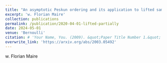 ```yaml
---
title: "An asymptotic Peskun ordering and its application to lifted samplers"
excerpt: 'w. Florian Maire'
collection: publications
permalink: /publication/2020-04-01-lifted-partially
date: 2024-05-01
venue: 'Bernoulli'
citation: # 'Your Name, You. (2009). &quot;Paper Title Number 1.&quot; <i>Journal 1</i>. 1(1).'
overwrite_link: 'https://arxiv.org/abs/2003.05492'
---
```

w. Florian Maire